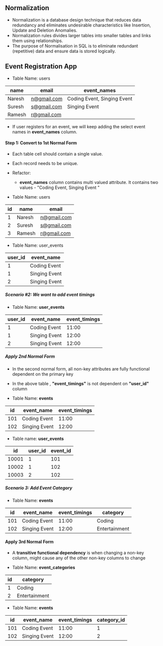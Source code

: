 ## Normalization 
* Normalization is a database design technique that reduces data redundancy and eliminates undesirable characteristics like Insertion, Update and Deletion Anomalies. 
* Normalization rules divides larger tables into smaller tables and links them using relationships. 
* The purpose of Normalisation in SQL is to eliminate redundant (repetitive) data and ensure data is stored logically.


## Event Registration App

* Table Name: users

| name  | email |  event_names  | 
|---|---|---|
| Naresh | n@gmail.com | Coding Event, Singing Event 
| Suresh | s@gmail.com | Singing Event
| Ramesh | r@gmail.com | 

* If user registers for an event, we will keep adding the select event names in  **event_names** column.

#### Step 1: Convert to 1st Normal Form
* Each table cell should contain a single value.
* Each record needs to be unique.

* Refactor:
   * **event_names** column contains multi valued attribute. It contains two values - "Coding Event, Singing Event "

* Table Name: users

| id | name  | email | 
|---|---|---|
| 1 | Naresh | n@gmail.com | 
| 2 | Suresh | s@gmail.com | 
| 3 | Ramesh | r@gmail.com | 

* Table Name: user_events

| user_id | event_name  |  
|---|---|
|1 | Coding Event  | 
|1 | Singing Event  |
|2 | Singing Event  |


##### Scenario #2:  We want to add event timings

* Table Name: **user_events**

| user_id | event_name  |  event_timings |
|---|---|---|
|1 | Coding Event  | 11:00 |
|1 | Singing Event  | 12:00 |
|2 | Singing Event  | 12:00 |


##### Apply 2nd Normal Form

* In the second normal form, all non-key attributes are fully functional dependent on the primary key
* In the above table , **"event_timings"** is not dependent on **"user_id"** column


* Table Name: **events**


| id | event_name  |  event_timings |
|---|---|---|
|101 | Coding Event  | 11:00 |
|102 | Singing Event  | 12:00 |

* Table name: **user_events**

|id | user_id | event_id  |  
|---|---|---|
|10001 | 1 | 101  |
|10002 | 1 | 102  |
|10003 | 2 | 102  |


##### Scenario 3: Add Event Category 

* Table Name: **events**


| id | event_name  |  event_timings | category | 
|---|---|---|---|
|101 | Coding Event  | 11:00 | Coding | 
|102 | Singing Event  | 12:00 | Entertainment |


#### Apply 3rd Normal Form

* A **transitive functional dependency** is when changing a non-key column, might cause any of the other non-key columns to change

* Table Name: **event_categories**


| id | category  | 
|---|---|
|1 | Coding  |
|2 | Entertainment |


* Table Name: **events**


| id | event_name  |  event_timings | category_id | 
|---|---|---|---|
|101 | Coding Event  | 11:00 | 1 | 
|102 | Singing Event  | 12:00 | 2 |



